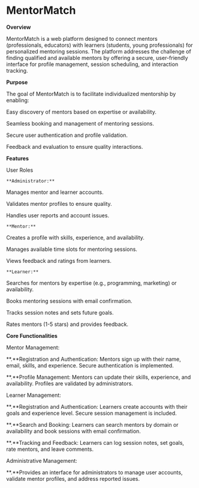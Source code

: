 # MentorMatch

**Overview**

MentorMatch is a web platform designed to connect mentors (professionals, educators) with learners (students, young professionals) for personalized mentoring sessions. The platform addresses the challenge of finding qualified and available mentors by offering a secure, user-friendly interface for profile management, session scheduling, and interaction tracking.

**Purpose**

The goal of MentorMatch is to facilitate individualized mentorship by enabling:


Easy discovery of mentors based on expertise or availability.



Seamless booking and management of mentoring sessions.



Secure user authentication and profile validation.



Feedback and evaluation to ensure quality interactions.

**Features**

User Roles

    **Administrator:**

Manages mentor and learner accounts.



Validates mentor profiles to ensure quality.



Handles user reports and account issues.



    **Mentor:**

Creates a profile with skills, experience, and availability.

Manages available time slots for mentoring sessions.

Views feedback and ratings from learners.



    **Learner:**


Searches for mentors by expertise (e.g., programming, marketing) or availability.

Books mentoring sessions with email confirmation.

Tracks session notes and sets future goals.

Rates mentors (1-5 stars) and provides feedback.

**Core Functionalities**

Mentor Management:

**.**Registration and Authentication: Mentors sign up with their name, email, skills, and experience. Secure authentication is implemented.

**.**Profile Management: Mentors can update their skills, experience, and availability. Profiles are validated by administrators.


Learner Management:

**.**Registration and Authentication: Learners create accounts with their goals and experience level. Secure session management is included.

**.**Search and Booking: Learners can search mentors by domain or availability and book sessions with email confirmation.

**.**Tracking and Feedback: Learners can log session notes, set goals, rate mentors, and leave comments.

Administrative Management:

**.**Provides an interface for administrators to manage user accounts, validate mentor profiles, and address reported issues.





